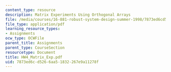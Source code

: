 ```yaml
---
content_type: resource
description: Matrix Experiments Using Orthogonal Arrays
file: /media/courses/16-881-robust-system-design-summer-1998/7873ed6cd5266aa51832267e9a11278f_HW4_Matrix_Exp.pdf
file_type: application/pdf
learning_resource_types:
- Assignments
ocw_type: OCWFile
parent_title: Assignments
parent_type: CourseSection
resourcetype: Document
title: HW4_Matrix_Exp.pdf
uid: 7873ed6c-d526-6aa5-1832-267e9a11278f
---
```


